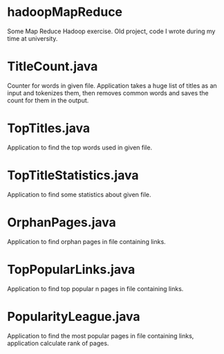 # hadoopMapReduce
Some Map Reduce Hadoop exercise. Old project, code I wrote during my time at university.
# TitleCount.java
Counter for words in given file. Application takes a huge list of titles as an input and 
tokenizes them, then removes common words and saves the count for them in the output.  
# TopTitles.java
Application to find the top words used in given file.
# TopTitleStatistics.java
Application to find some statistics about given file.
# OrphanPages.java
Application to find orphan pages in file containing links.
# TopPopularLinks.java
Application to find top popular n pages in file containing links.
# PopularityLeague.java
Application to find the most popular pages in file containing links, application calculate rank of pages. 
